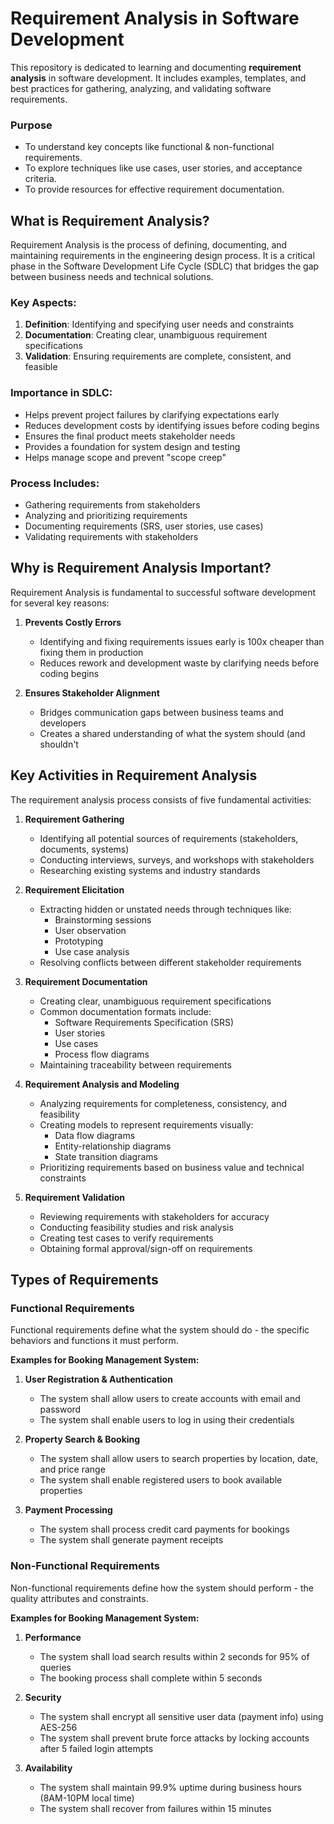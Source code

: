 # Requirement Analysis in Software Development  

This repository is dedicated to learning and documenting **requirement analysis** in software development. It includes examples, templates, and best practices for gathering, analyzing, and validating software requirements.  

### Purpose  
- To understand key concepts like functional & non-functional requirements.  
- To explore techniques like use cases, user stories, and acceptance criteria.  
- To provide resources for effective requirement documentation.  
## What is Requirement Analysis?

Requirement Analysis is the process of defining, documenting, and maintaining requirements in the engineering design process. It is a critical phase in the Software Development Life Cycle (SDLC) that bridges the gap between business needs and technical solutions.

### Key Aspects:
1. **Definition**: Identifying and specifying user needs and constraints
2. **Documentation**: Creating clear, unambiguous requirement specifications
3. **Validation**: Ensuring requirements are complete, consistent, and feasible

### Importance in SDLC:
- Helps prevent project failures by clarifying expectations early
- Reduces development costs by identifying issues before coding begins
- Ensures the final product meets stakeholder needs
- Provides a foundation for system design and testing
- Helps manage scope and prevent "scope creep"

### Process Includes:
- Gathering requirements from stakeholders
- Analyzing and prioritizing requirements
- Documenting requirements (SRS, user stories, use cases)
- Validating requirements with stakeholders
## Why is Requirement Analysis Important?

Requirement Analysis is fundamental to successful software development for several key reasons:

1. **Prevents Costly Errors**  
   - Identifying and fixing requirements issues early is 100x cheaper than fixing them in production
   - Reduces rework and development waste by clarifying needs before coding begins

2. **Ensures Stakeholder Alignment**  
   - Bridges communication gaps between business teams and developers
   - Creates a shared understanding of what the system should (and shouldn't
## Key Activities in Requirement Analysis

The requirement analysis process consists of five fundamental activities:

1. **Requirement Gathering**
   - Identifying all potential sources of requirements (stakeholders, documents, systems)
   - Conducting interviews, surveys, and workshops with stakeholders
   - Researching existing systems and industry standards

2. **Requirement Elicitation**
   - Extracting hidden or unstated needs through techniques like:
     - Brainstorming sessions
     - User observation
     - Prototyping
     - Use case analysis
   - Resolving conflicts between different stakeholder requirements

3. **Requirement Documentation**
   - Creating clear, unambiguous requirement specifications
   - Common documentation formats include:
     - Software Requirements Specification (SRS)
     - User stories
     - Use cases
     - Process flow diagrams
   - Maintaining traceability between requirements

4. **Requirement Analysis and Modeling**
   - Analyzing requirements for completeness, consistency, and feasibility
   - Creating models to represent requirements visually:
     - Data flow diagrams
     - Entity-relationship diagrams
     - State transition diagrams
   - Prioritizing requirements based on business value and technical constraints

5. **Requirement Validation**
   - Reviewing requirements with stakeholders for accuracy
   - Conducting feasibility studies and risk analysis
   - Creating test cases to verify requirements
   - Obtaining formal approval/sign-off on requirements
## Types of Requirements

### Functional Requirements
Functional requirements define what the system should do - the specific behaviors and functions it must perform.

**Examples for Booking Management System:**
1. **User Registration & Authentication**
   - The system shall allow users to create accounts with email and password
   - The system shall enable users to log in using their credentials

2. **Property Search & Booking**
   - The system shall allow users to search properties by location, date, and price range
   - The system shall enable registered users to book available properties

3. **Payment Processing**
   - The system shall process credit card payments for bookings
   - The system shall generate payment receipts

### Non-Functional Requirements
Non-functional requirements define how the system should perform - the quality attributes and constraints.

**Examples for Booking Management System:**
1. **Performance**
   - The system shall load search results within 2 seconds for 95% of queries
   - The booking process shall complete within 5 seconds

2. **Security**
   - The system shall encrypt all sensitive user data (payment info) using AES-256
   - The system shall prevent brute force attacks by locking accounts after 5 failed login attempts

3. **Availability**
   - The system shall maintain 99.9% uptime during business hours (8AM-10PM local time)
   - The system shall recover from failures within 15 minutes
